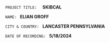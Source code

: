 `PROJECT TITLE: 
`
 **SKIBCAL** 

`NAME:
` **ELIAN GROFF**

`CITY & COUNTRY:
` **LANCASTER PENNSYLVANIA**

`DATE OF RECORDING:
` **5/18/2024**